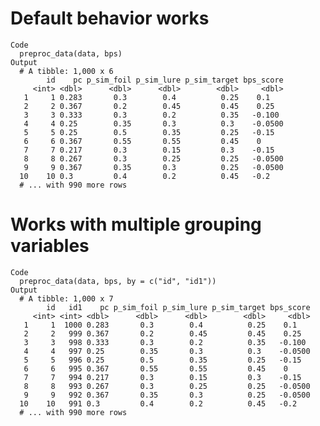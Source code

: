 # Default behavior works

    Code
      preproc_data(data, bps)
    Output
      # A tibble: 1,000 x 6
            id    pc p_sim_foil p_sim_lure p_sim_target bps_score
         <int> <dbl>      <dbl>      <dbl>        <dbl>     <dbl>
       1     1 0.283       0.3        0.4          0.25    0.1   
       2     2 0.367       0.2        0.45         0.45    0.25  
       3     3 0.333       0.3        0.2          0.35   -0.100 
       4     4 0.25        0.35       0.3          0.3    -0.0500
       5     5 0.25        0.5        0.35         0.25   -0.15  
       6     6 0.367       0.55       0.55         0.45    0     
       7     7 0.217       0.3        0.15         0.3    -0.15  
       8     8 0.267       0.3        0.25         0.25   -0.0500
       9     9 0.367       0.35       0.3          0.25   -0.0500
      10    10 0.3         0.4        0.2          0.45   -0.2   
      # ... with 990 more rows

# Works with multiple grouping variables

    Code
      preproc_data(data, bps, by = c("id", "id1"))
    Output
      # A tibble: 1,000 x 7
            id   id1    pc p_sim_foil p_sim_lure p_sim_target bps_score
         <int> <int> <dbl>      <dbl>      <dbl>        <dbl>     <dbl>
       1     1  1000 0.283       0.3        0.4          0.25    0.1   
       2     2   999 0.367       0.2        0.45         0.45    0.25  
       3     3   998 0.333       0.3        0.2          0.35   -0.100 
       4     4   997 0.25        0.35       0.3          0.3    -0.0500
       5     5   996 0.25        0.5        0.35         0.25   -0.15  
       6     6   995 0.367       0.55       0.55         0.45    0     
       7     7   994 0.217       0.3        0.15         0.3    -0.15  
       8     8   993 0.267       0.3        0.25         0.25   -0.0500
       9     9   992 0.367       0.35       0.3          0.25   -0.0500
      10    10   991 0.3         0.4        0.2          0.45   -0.2   
      # ... with 990 more rows

